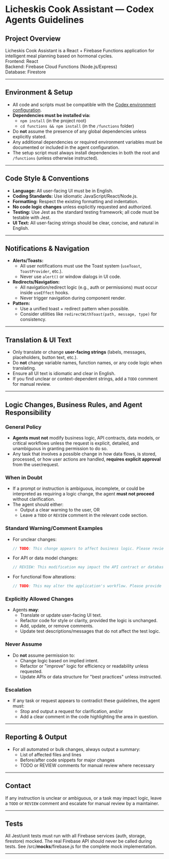 # Licheskis Cook Assistant — Codex Agents Guidelines

## Project Overview

Licheskis Cook Assistant is a React + Firebase Functions application for intelligent meal planning based on hormonal cycles.  
Frontend: React  
Backend: Firebase Cloud Functions (Node.js/Express)  
Database: Firestore

---

## Environment & Setup

- All code and scripts must be compatible with the [Codex environment configuration](https://platform.openai.com/docs/codex/overview#environment-configuration).
- **Dependencies must be installed via:**
    - `npm install` (in the project root)
    - `cd functions && npm install` (in the `/functions` folder)
- Do **not** assume the presence of any global dependencies unless explicitly stated.
- Any additional dependencies or required environment variables must be documented or included in the agent configuration.
- The setup script must always install dependencies in both the root and `/functions` (unless otherwise instructed).

---

## Code Style & Conventions

- **Language:** All user-facing UI must be in English.
- **Coding Standards:** Use idiomatic JavaScript/React/Node.js.
- **Formatting:** Respect the existing formatting and indentation.
- **No code logic changes** unless explicitly requested and authorized.
- **Testing:** Use Jest as the standard testing framework; all code must be testable with Jest.
- **UI Text:** All user-facing strings should be clear, concise, and natural in English.

---

## Notifications & Navigation

- **Alerts/Toasts:**  
  - All user notifications must use the Toast system (`useToast`, `ToastProvider`, etc.).
  - Never use `alert()` or window dialogs in UI code.
- **Redirects/Navigation:**  
  - All navigation/redirect logic (e.g., auth or permissions) must occur inside `useEffect` hooks.
  - Never trigger navigation during component render.
- **Pattern:**  
  - Use a unified toast + redirect pattern when possible.  
  - Consider utilities like `redirectWithToast(path, message, type)` for consistency.

---

## Translation & UI Text

- Only translate or change **user-facing strings** (labels, messages, placeholders, button text, etc.).
- Do **not** change variable names, function names, or any code logic when translating.
- Ensure all UI text is idiomatic and clear in English.
- If you find unclear or context-dependent strings, add a `TODO` comment for manual review.

---

## Logic Changes, Business Rules, and Agent Responsibility

### General Policy

- **Agents must not** modify business logic, API contracts, data models, or critical workflows unless the request is explicit, detailed, and unambiguous in granting permission to do so.
- Any task that involves a possible change in how data flows, is stored, processed, or how user actions are handled, **requires explicit approval** from the user/request.

### When in Doubt

- If a prompt or instruction is ambiguous, incomplete, or could be interpreted as requiring a logic change, the agent **must not proceed** without clarification.
- The agent should either:
  - Output a clear warning to the user, OR
  - Leave a `TODO` or `REVIEW` comment in the relevant code section.

### Standard Warning/Comment Examples

- For unclear changes:
    ```js
    // TODO: This change appears to affect business logic. Please review and confirm before proceeding.
    ```
- For API or data model changes:
    ```js
    // REVIEW: This modification may impact the API contract or database schema. Manual approval required.
    ```
- For functional flow alterations:
    ```js
    // TODO: This may alter the application's workflow. Please provide explicit instructions if this is intended.
    ```

### Explicitly Allowed Changes

- Agents **may**:
  - Translate or update user-facing UI text.
  - Refactor code for style or clarity, provided the logic is unchanged.
  - Add, update, or remove comments.
  - Update test descriptions/messages that do not affect the test logic.

### Never Assume

- Do **not** assume permission to:
  - Change logic based on implied intent.
  - Refactor or "improve" logic for efficiency or readability unless requested.
  - Update APIs or data structure for "best practices" unless instructed.

### Escalation

- If any task or request appears to contradict these guidelines, the agent must:
  - Stop and output a request for clarification, and/or
  - Add a clear comment in the code highlighting the area in question.

---

## Reporting & Output

- For all automated or bulk changes, always output a summary:
    - List of affected files and lines
    - Before/after code snippets for major changes
    - TODO or REVIEW comments for manual review where necessary

---

## Contact

If any instruction is unclear or ambiguous, or a task may impact logic, leave a `TODO` or `REVIEW` comment and escalate for manual review by a maintainer.

---

## Tests

All Jest/unit tests must run with all Firebase services (auth, storage, firestore) mocked.
The real Firebase API should never be called during tests.
See /src/__mocks__/firebase.js for the complete mock implementation.

---